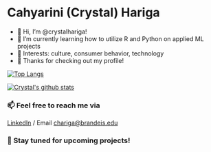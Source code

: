 # Cahyarini (Crystal) Hariga

- 👋 Hi, I’m @crystalhariga!
- 🌱 I’m currently learning how to utilize R and Python on applied ML projects
- 👀 Interests: culture, consumer behavior, technology
- 💞️ Thanks for checking out my profile!


[![Top Langs](https://github-readme-stats.vercel.app/api/top-langs/?username=crystalhariga)](https://github.com/anuraghazra/github-readme-stats)


[![Crystal's github stats](https://github-readme-stats.vercel.app/api?username=crystalhariga&count_private=true&show_icons=true&theme=radical&hide_rank=false)](https://github.com/anuraghazra/github-readme-stats)



### 📫 Feel free to reach me via
[LinkedIn](https://www.linkedin.com/in/cahyarini-hariga/) / Email chariga@brandeis.edu


### :bell: Stay tuned for upcoming projects!



<!---
crystalhariga/crystalhariga is a ✨ special ✨ repository because its `README.md` (this file) appears on your GitHub profile.
You can click the Preview link to take a look at your changes.
--->
